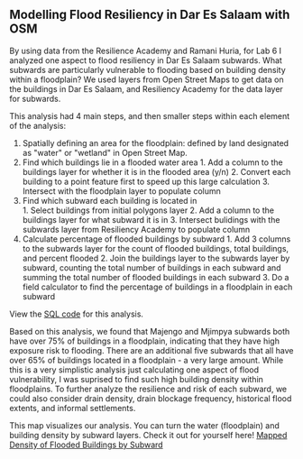## Modelling Flood Resiliency in Dar Es Salaam with OSM

By using data from the Resilience Academy and Ramani Huria, for Lab 6 I analyzed one aspect to flood resiliency in Dar Es Salaam subwards.
What subwards are particularly vulnerable to flooding based on building density within a floodplain? 
We used layers from Open Street Maps to get data on the buildings in Dar Es Salaam, and Resiliency Academy for the data layer for subwards. 

This analysis had 4 main steps, and then smaller steps within each element of the analysis:
1. Spatially defining an area for the floodplain: defined by land designated as "water" or "wetland" in Open Street Map. 
2. Find which buildings lie in a flooded water area
        1. Add a column to the buildings layer for whether it is in the flooded area (y/n)
        2. Convert each building to a point feature first to speed up this large calculation
        3. Intersect with the floodplain layer to populate column
3. Find which subward each building is located in   
        1. Select buildings from initial polygons layer
        2. Add a column to the buildings layer for what subward it is in
        3. Intersect bulidings with the subwards layer from Resiliency Academy to populate column
4. Calculate percentage of flooded buildings by subward
        1. Add 3 columns to the subwards layer for the count of flooded buildings, total buildings, and percent flooded
        2. Join the buildings layer to the subwards layer by subward, counting the total number of buildings in each subward and summing the total number of flooded buildings in each subward
        3. Do a field calculator to find the percentage of buildings in a floodplain in each subward

View the [SQL code](caseylilley.github.io/lab6.sql) for this analysis.

Based on this analysis, we found that Majengo and Mjimpya subwards both have over 75% of buildings in a floodplain, indicating that they have high exposure risk to flooding. There are an additional five subwards that all have over 65% of buildings located in a floodplain - a very large amount. While this is a very simplistic analysis just calculating one aspect of flood vulnerability, I was suprised to find such high building density within floodplains. To further analyze the resilience and risk of each subward, we could also consider drain density, drain blockage frequency, historical flood extents, and informal settlements. 

This map visualizes our analysis. You can turn the water (floodplain) and building density by subward layers.
Check it out for yourself here! [Mapped Density of Flooded Buildings by Subward](caseylilley.github.io/dsmap/index.html)
